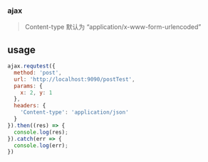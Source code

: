 ### ajax
> Content-type 默认为 “application/x-www-form-urlencoded”

## usage

```js
ajax.requtest({
  method: 'post',
  url: 'http://localhost:9090/postTest',
  params: {
    x: 2, y: 1
  },
  headers: {
    'Content-type': 'application/json'
  }
}).then((res) => {
  console.log(res);
}).catch(err => {
  console.log(err);
})
```
